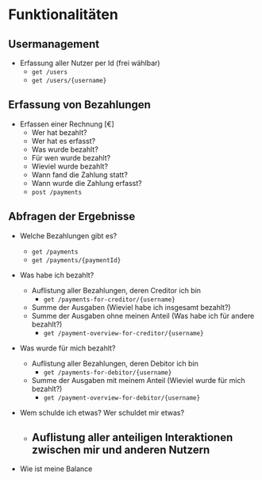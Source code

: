 # Funktionalitäten
## Usermanagement
- Erfassung aller Nutzer per Id (frei wählbar)
	- `get /users`
	- `get /users/{username}`
		
## Erfassung von Bezahlungen

- Erfassen einer Rechnung [€]
	- Wer hat bezahlt?
	- Wer hat es erfasst?
	- Was wurde bezahlt?
	- Für wen wurde bezahlt?
	- Wieviel wurde bezahlt?
	- Wann fand die Zahlung statt?
	- Wann wurde die Zahlung erfasst?
	- `post /payments`

## Abfragen der Ergebnisse
- Welche Bezahlungen gibt es?
	- `get /payments`
	- `get /payments/{paymentId}`

- Was habe ich bezahlt?
	- Auflistung aller Bezahlungen, deren Creditor ich bin
		- `get /payments-for-creditor/{username}`
	- Summe der Ausgaben (Wieviel habe ich insgesamt bezahlt?) 
	- Summe der Ausgaben ohne meinen Anteil (Was habe ich für andere bezahlt?)
		- `get /payment-overview-for-creditor/{username}`
- Was wurde für mich bezahlt?
	- Auflistung aller Bezahlungen, deren Debitor ich bin
		- `get /payments-for-debitor/{username}`
	- Summe der Ausgaben mit meinem Anteil (Wieviel wurde für mich bezahlt?)
		- `get /payment-overview-for-debitor/{username}`
- Wem schulde ich etwas? Wer schuldet mir etwas?
	- Auflistung aller anteiligen Interaktionen zwischen mir und anderen Nutzern
		- 
- Wie ist meine Balance

